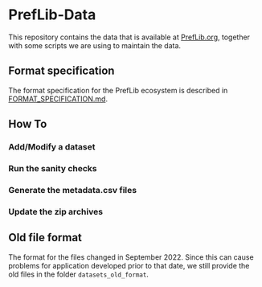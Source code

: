 # PrefLib-Data

This repository contains the data that is available at 
[PrefLib.org](https://preflib.org/>), together with some scripts
we are using to maintain the data.

## Format specification

The format specification for the PrefLib ecosystem is described in
[FORMAT_SPECIFICATION.md](https://github.com/PrefLib/PrefLib-Data/blob/main/FORMAT_SPECIFICATION.md).

## How To

### Add/Modify a dataset

### Run the sanity checks

### Generate the metadata.csv files

### Update the zip archives

## Old file format

The format for the files changed in September 2022. Since this can cause problems for application
developed prior to that date, we still provide the old files in the folder `datasets_old_format`.
